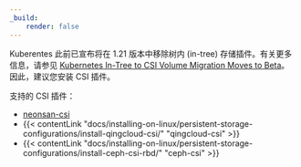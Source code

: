 ```yaml
---
_build:
    render: false
---
```


Kuberentes 此前已宣布将在 1.21 版本中移除树内 (in-tree) 存储插件。有关更多信息，请参见 [Kubernetes In-Tree to CSI Volume Migration Moves to Beta](https://kubernetes.io/blog/2019/12/09/kubernetes-1-17-feature-csi-migration-beta/)。因此，建议您安装 CSI 插件。

支持的 CSI 插件：

- [neonsan-csi](https://github.com/yunify/qingstor-csi)
- {{< contentLink "docs/installing-on-linux/persistent-storage-configurations/install-qingcloud-csi/" "qingcloud-csi" >}}
- {{< contentLink "docs/installing-on-linux/persistent-storage-configurations/install-ceph-csi-rbd/" "ceph-csi" >}}